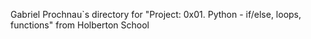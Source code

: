 Gabriel Prochnau`s directory for "Project: 0x01. Python - if/else, loops, functions" from Holberton School